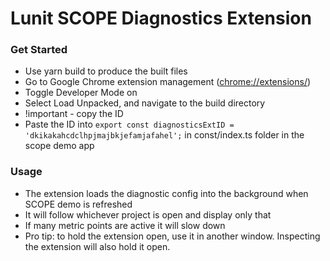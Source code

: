 # Lunit SCOPE Diagnostics Extension

### Get Started

- Use yarn build to produce the built files
- Go to Google Chrome extension management ([chrome://extensions/](chrome://extensions/))
- Toggle Developer Mode on
- Select Load Unpacked, and navigate to the build directory
- !important - copy the ID
- Paste the ID into `export const diagnosticsExtID = 'dkikakahcdclhpjmajbkjefamjafahel';` in const/index.ts folder in the scope demo app

### Usage

- The extension loads the diagnostic config into the background when SCOPE demo is refreshed
- It will follow whichever project is open and display only that
- If many metric points are active it will slow down
- Pro tip: to hold the extension open, use it in another window. Inspecting the extension will also hold it open. 